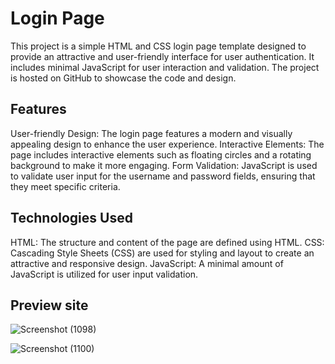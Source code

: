 # Login Page

This project is a simple HTML and CSS login page template designed to provide an attractive and user-friendly interface for user authentication. It includes minimal JavaScript for user interaction and validation. The project is hosted on GitHub to showcase the code and design.

## Features

 User-friendly Design: The login page features a modern and visually appealing design to enhance the user experience.
 Interactive Elements: The page includes interactive elements such as floating circles and a rotating background to make it more engaging.
 Form Validation: JavaScript is used to validate user input for the username and password fields, ensuring that they meet specific criteria.

## Technologies Used

 HTML: The structure and content of the page are defined using HTML.
 CSS: Cascading Style Sheets (CSS) are used for styling and layout to create an attractive and responsive design.
 JavaScript: A minimal amount of JavaScript is utilized for user input validation.

 ## Preview site

![Screenshot (1098)](https://github.com/RashidHasan/Login-Page/assets/136935583/9907c5b6-53a3-4f88-973d-c55fc0e036b5)

![Screenshot (1100)](https://github.com/RashidHasan/Login-Page/assets/136935583/9fdc645c-da53-4d6c-a90f-e29f924545fc)

